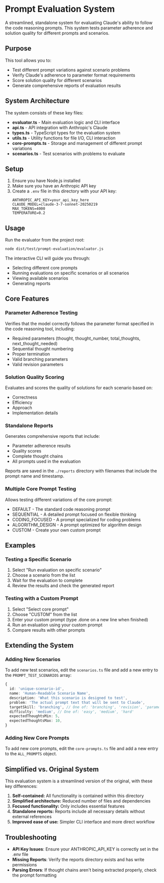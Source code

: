 # Prompt Evaluation System

A streamlined, standalone system for evaluating Claude's ability to follow the code reasoning prompts. This system tests parameter adherence and solution quality for different prompts and scenarios.

## Purpose

This tool allows you to:

- Test different prompt variations against scenario problems
- Verify Claude's adherence to parameter format requirements
- Score solution quality for different scenarios
- Generate comprehensive reports of evaluation results

## System Architecture

The system consists of these key files:

- **evaluator.ts** - Main evaluation logic and CLI interface
- **api.ts** - API integration with Anthropic's Claude
- **types.ts** - TypeScript types for the evaluation system
- **utils.ts** - Utility functions for file I/O, CLI interaction
- **core-prompts.ts** - Storage and management of different prompt variations
- **scenarios.ts** - Test scenarios with problems to evaluate

## Setup

1. Ensure you have Node.js installed
2. Make sure you have an Anthropic API key
3. Create a `.env` file in this directory with your API key:
   ```
   ANTHROPIC_API_KEY=your_api_key_here
   CLAUDE_MODEL=claude-3-7-sonnet-20250219
   MAX_TOKENS=4000
   TEMPERATURE=0.2
   ```

## Usage

Run the evaluator from the project root:

```bash
node dist/test/prompt-evaluation/evaluator.js
```

The interactive CLI will guide you through:

- Selecting different core prompts
- Running evaluations on specific scenarios or all scenarios
- Viewing available scenarios
- Generating reports

## Core Features

### Parameter Adherence Testing

Verifies that the model correctly follows the parameter format specified in the code reasoning tool, including:

- Required parameters (thought, thought_number, total_thoughts, next_thought_needed)
- Sequential thought numbering
- Proper termination
- Valid branching parameters
- Valid revision parameters

### Solution Quality Scoring

Evaluates and scores the quality of solutions for each scenario based on:

- Correctness
- Efficiency
- Approach
- Implementation details

### Standalone Reports

Generates comprehensive reports that include:

- Parameter adherence results
- Quality scores
- Complete thought chains
- All prompts used in the evaluation

Reports are saved in the `./reports` directory with filenames that include the prompt name and timestamp.

### Multiple Core Prompt Testing

Allows testing different variations of the core prompt:

- DEFAULT - The standard code reasoning prompt
- SEQUENTIAL - A detailed prompt focused on flexible thinking
- CODING_FOCUSED - A prompt specialized for coding problems
- ALGORITHM_DESIGN - A prompt optimized for algorithm design
- CUSTOM - Create your own custom prompt

## Examples

### Testing a Specific Scenario

1. Select "Run evaluation on specific scenario"
2. Choose a scenario from the list
3. Wait for the evaluation to complete
4. Review the results and check the generated report

### Testing with a Custom Prompt

1. Select "Select core prompt"
2. Choose "CUSTOM" from the list
3. Enter your custom prompt (type .done on a new line when finished)
4. Run an evaluation using your custom prompt
5. Compare results with other prompts

## Extending the System

### Adding New Scenarios

To add new test scenarios, edit the `scenarios.ts` file and add a new entry to the `PROMPT_TEST_SCENARIOS` array:

```typescript
{
  id: 'unique-scenario-id',
  name: 'Human-Readable Scenario Name',
  description: 'What this scenario is designed to test',
  problem: 'The actual prompt text that will be sent to Claude',
  targetSkill: 'branching', // One of: 'branching', 'revision', 'parameters', 'depth', 'completion', 'multiple'
  difficulty: 'medium', // One of: 'easy', 'medium', 'hard'
  expectedThoughtsMin: 5,
  expectedThoughtsMax: 10,
}
```

### Adding New Core Prompts

To add new core prompts, edit the `core-prompts.ts` file and add a new entry to the `ALL_PROMPTS` object.

## Simplified vs. Original System

This evaluation system is a streamlined version of the original, with these key differences:

1. **Self-contained:** All functionality is contained within this directory
2. **Simplified architecture:** Reduced number of files and dependencies
3. **Focused functionality:** Only includes essential features
4. **Standalone reports:** Reports include all necessary details without external references
5. **Improved ease of use:** Simpler CLI interface and more direct workflow

## Troubleshooting

- **API Key Issues**: Ensure your ANTHROPIC_API_KEY is correctly set in the .env file
- **Missing Reports**: Verify the reports directory exists and has write permissions
- **Parsing Errors**: If thought chains aren't being extracted properly, check the prompt formatting
